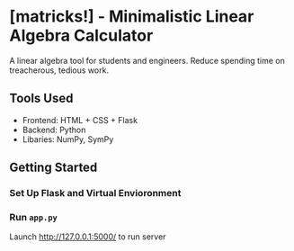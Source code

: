 # [matricks!] - Minimalistic Linear Algebra Calculator
A linear algebra tool for students and engineers. Reduce spending time on treacherous, tedious work.

## Tools Used
- Frontend: HTML + CSS + Flask
- Backend: Python
- Libaries: NumPy, SymPy

## Getting Started
### Set Up Flask and Virtual Envioronment

### Run `app.py`

Launch http://127.0.0.1:5000/ to run server
